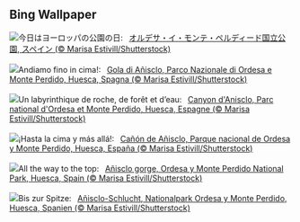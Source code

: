 ## Bing Wallpaper
![](https://www.bing.com/th?id=OHR.OrdesaNationalPark_JA-JP1484731643_UHD.jpg&w=1000)今日はヨーロッパの公園の日:&nbsp;&ensp;[オルデサ・イ・モンテ・ペルディード国立公園, スペイン (© Marisa Estivill/Shutterstock)](https://www.bing.com/th?id=OHR.OrdesaNationalPark_JA-JP1484731643_UHD.jpg)
<br><br/>
![](https://www.bing.com/th?id=OHR.OrdesaNationalPark_IT-IT5681157201_UHD.jpg&w=1000)Andiamo fino in cima!:&nbsp;&ensp;[Gola di Añisclo, Parco Nazionale di Ordesa e Monte Perdido, Huesca, Spagna (© Marisa Estivill/Shutterstock)](https://www.bing.com/th?id=OHR.OrdesaNationalPark_IT-IT5681157201_UHD.jpg)
<br><br/>
![](https://www.bing.com/th?id=OHR.OrdesaNationalPark_FR-FR8382940670_UHD.jpg&w=1000)Un labyrinthique de roche, de forêt et d’eau:&nbsp;&ensp;[Canyon d'Anisclo, Parc national d'Ordesa et Monte Perdido, Huesca, Espagne (© Marisa Estivill/Shutterstock)](https://www.bing.com/th?id=OHR.OrdesaNationalPark_FR-FR8382940670_UHD.jpg)
<br><br/>
![](https://www.bing.com/th?id=OHR.OrdesaNationalPark_ES-ES5285302452_UHD.jpg&w=1000)¡Hasta la cima y más allá!:&nbsp;&ensp;[Cañón de Añisclo, Parque nacional de Ordesa y Monte Perdido, Huesca, España (© Marisa Estivill/Shutterstock)](https://www.bing.com/th?id=OHR.OrdesaNationalPark_ES-ES5285302452_UHD.jpg)
<br><br/>
![](https://www.bing.com/th?id=OHR.OrdesaNationalPark_EN-GB0404903199_UHD.jpg&w=1000)All the way to the top:&nbsp;&ensp;[Añisclo gorge, Ordesa y Monte Perdido National Park, Huesca, Spain (© Marisa Estivill/Shutterstock)](https://www.bing.com/th?id=OHR.OrdesaNationalPark_EN-GB0404903199_UHD.jpg)
<br><br/>
![](https://www.bing.com/th?id=OHR.OrdesaNationalPark_DE-DE9218921574_UHD.jpg&w=1000)Bis zur Spitze:&nbsp;&ensp;[Añisclo-Schlucht, Nationalpark Ordesa y Monte Perdido, Huesca, Spanien (© Marisa Estivill/Shutterstock)](https://www.bing.com/th?id=OHR.OrdesaNationalPark_DE-DE9218921574_UHD.jpg)
<br><br/>
